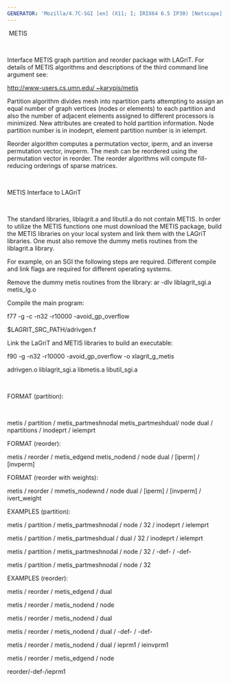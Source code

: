 ```yaml
---
GENERATOR: 'Mozilla/4.7C-SGI [en] (X11; I; IRIX64 6.5 IP30) [Netscape]'
---
```


 METIS

 

 Interface METIS graph partition and reorder package with LAGriT. For
 details of METIS algorithms and descriptions of the third command line
 argument see:

 [http://www-users.cs.umn.edu/
~karypis/metis](http://www-users.cs.umn.edu/~karypic/metis)[](http://www-users.cs.umn.edu/~karypic/metis)

 Partition algorithm divides mesh into npartition parts attempting to
 assign an equal number of graph vertices (nodes or elements) to each
 partition and also the number of adjacent elements assigned to
 different processors is minimized. New attributes are created to hold
 partition information. Node partition number is in inodeprt, element
 partition number is in ielemprt.

 Reorder algorithm computes a permutation vector, iperm, and an inverse
 permutation vector, invperm. The mesh can be reordered using the
 permutation vector in reorder. The reorder algorithms will compute
 fill-reducing orderings of sparse matrices.

  

METIS Interface to LAGriT

  

 The standard libraries, liblagrit.a and libutil.a do not contain
 METIS. In order to utilize the METIS functions one must download the
 METIS package, build the METIS libraries on your local system and link
 them with the LAGriT libraries. One must also remove the dummy metis
 routines from the liblagrit.a library.

 For example, on an SGI the following steps are required. Different
 compile and link flags are required for different operating systems.

 Remove the dummy metis routines from the library: ar -dlv
 liblagrit\_sgi.a metis\_lg.o

 Compile the main program:

 f77 -g -c -n32 -r10000 -avoid\_gp\_overflow

 
$LAGRIT\_SRC\_PATH/adrivgen.f

 Link the LaGriT and METIS libraries to build an executable:

 f90 -g -n32 -r10000 -avoid\_gp\_overflow -o xlagrit\_g\_metis 



 adrivgen.o liblagrit\_sgi.a libmetis.a libutil\_sgi.a

  

FORMAT (partition):

  

 metis / partition / metis\_partmeshnodal  metis\_partmeshdual/ node 
 dual / npartitions / inodeprt / ielemprt



FORMAT (reorder):

 metis / reorder / metis\_edgend  metis\_nodend / node  dual /
 [iperm] / [invperm]

FORMAT (reorder with weights):

 metis / reorder / mmetis\_nodewnd / node  dual / [iperm] /
 [invperm] / ivert\_weight

EXAMPLES (partition):

 metis / partition / metis\_partmeshnodal / node / 32 / inodeprt /
 ielemprt

 metis / partition / metis\_partmeshdual / dual / 32 / inodeprt /
 ielemprt

 metis / partition / metis\_partmeshnodal / node / 32 / -def- / -def-

 metis / partition / metis\_partmeshnodal / node / 32

EXAMPLES (reorder):

 metis / reorder / metis\_edgend / dual

 metis / reorder / metis\_nodend / node

 metis / reorder / metis\_nodend / dual

 metis / reorder / metis\_nodend / dual / -def- / -def-

 metis / reorder / metis\_nodend / dual / ieprm1 / ieinvprm1

 metis / reorder / metis\_edgend / node

 reorder/-def-/ieprm1
